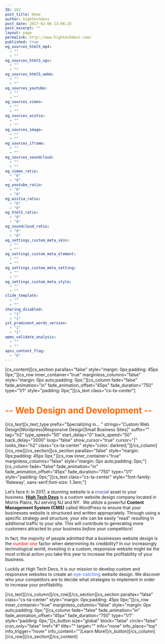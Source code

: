```yaml
---
ID: 182
post_title: Home
author: hightechdevs
post_date: 2017-02-06 23:06:25
post_excerpt: ""
layout: page
permalink: http://www.hightechdevs.com/
published: true
eg_sources_html5_mp4:
  - ""
  - ""
eg_sources_html5_ogv:
  - ""
  - ""
eg_sources_html5_webm:
  - ""
  - ""
eg_sources_youtube:
  - ""
  - ""
eg_sources_vimeo:
  - ""
  - ""
eg_sources_wistia:
  - ""
  - ""
eg_sources_image:
  - ""
  - ""
eg_sources_iframe:
  - ""
  - ""
eg_sources_soundcloud:
  - ""
  - ""
eg_vimeo_ratio:
  - "0"
  - "0"
eg_youtube_ratio:
  - "0"
  - "0"
eg_wistia_ratio:
  - "0"
  - "0"
eg_html5_ratio:
  - "0"
  - "0"
eg_soundcloud_ratio:
  - "0"
  - "0"
eg_settings_custom_meta_skin:
  - ""
  - ""
eg_settings_custom_meta_element:
  - ""
  - ""
eg_settings_custom_meta_setting:
  - ""
  - ""
eg_settings_custom_meta_style:
  - ""
  - ""
slide_template:
  - ""
  - ""
sharing_disabled:
  - "1"
  - "1"
yst_prominent_words_version:
  - "1"
  - "1"
wpms_validate_analysis:
  - ""
  - ""
apss_content_flag:
  - "0"
---
```

[cs_content][cs_section parallax="false" style="margin: 0px;padding: 45px 0px;"][cs_row inner_container="true" marginless_columns="false" style="margin: 0px auto;padding: 0px;"][cs_column fade="false" fade_animation="in" fade_animation_offset="45px" fade_duration="750" type="1/1" style="padding: 0px;"][cs_text class="cs-ta-center"]<h1><span style="color: #ff6600;">-- Web Design and Development --</span></h1>[/cs_text][x_text_type prefix="Specializing in... " strings="Custom Web Design|Wordpress|Responsive Design|Small Business Sites|" suffix="" tag="h2" type_speed="50" start_delay="0" back_speed="50" back_delay="3000" loop="false" show_cursor="true" cursor="|" looks_like="h2" class="cs-ta-center" style="color: darkred;"][/cs_column][/cs_row][/cs_section][cs_section parallax="false" style="margin: 0px;padding: 45px 0px;"][cs_row inner_container="true" marginless_columns="false" style="margin: 0px auto;padding: 0px;"][cs_column fade="false" fade_animation="in" fade_animation_offset="45px" fade_duration="750" type="1/1" style="padding: 0px;"][cs_text class="cs-ta-center" style="font-family: &#039;Raleway&#039;, sans-serif;font-size: 1.3em;"]<p>Let’s face it: in 2017, a stunning website is a <em><span style="color: #333399;">crucial</span></em> asset to your business. <a href="http://www.hightechdevs.com/about-us"><strong>High Tech Devs</strong></a> is a custom website design company located in Morris Plains, NJ serving NJ and NY.  We utilize a powerful <strong>Content Management System (CMS)</strong> called WordPress to ensure that your businesses website is structured and written appropriately. Through using a specific strategy and structure, your site can be easily "read" resulting in additional traffic to your site. This will contribute to generating more customers attracted to your business <em>before</em> your competitors!</p>
<p>In fact, the majority of people admitted that a businesses website design is the <span style="color: #ff0000;"><em>number one</em></span> factor when determining its credibility? In our increasingly technological world, investing in a custom, responsive website might be the most critical action you take this year to increase the profitability of your business.</p>
<p>Luckily at High Tech Devs, it is our mission to develop custom and responsive websites to create an <span style="color: #3366ff;">eye-catching </span>website design. We discover who your competitors are to decide what strategies to implement in order to increase your profitability.</p>[/cs_text][/cs_column][/cs_row][/cs_section][cs_section parallax="false" class="cs-ta-center" style="margin: 0px;padding: 45px 0px;"][cs_row inner_container="true" marginless_columns="false" style="margin: 0px auto;padding: 0px;"][cs_column fade="false" fade_animation="in" fade_animation_offset="45px" fade_duration="750" type="1/1" style="padding: 0px;"][x_button size="global" block="false" circle="false" icon_only="false" href="#" title="" target="" info="none" info_place="top" info_trigger="hover" info_content=""]Learn More![/x_button][/cs_column][/cs_row][/cs_section][/cs_content]